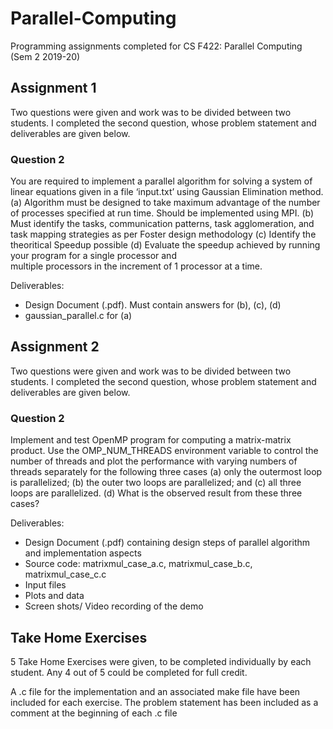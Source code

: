 # Parallel-Computing
Programming assignments completed for CS F422: Parallel Computing (Sem 2 2019-20)

## Assignment 1
Two questions were given and work was to be divided between two students.
I completed the second question, whose problem statement and deliverables are given below.

### Question 2

You are required to implement a parallel algorithm for solving a system of linear equations
given in a file ‘input.txt’ using Gaussian Elimination method.
  (a) Algorithm must be designed to take maximum advantage of the number of processes
      specified at run time. Should be implemented using MPI.
  (b) Must identify the tasks, communication patterns, task agglomeration, and task
      mapping strategies as per Foster design methodology
  (c) Identify the theoritical Speedup possible
  (d) Evaluate the speedup achieved by running your program for a single processor and  
      multiple processors in the increment of 1 processor at a time.

Deliverables:
 - Design Document (.pdf). Must contain answers for (b), (c), (d)
 - gaussian_parallel.c for (a)

## Assignment 2
Two questions were given and work was to be divided between two students.
I completed the second question, whose problem statement and deliverables are given below.

### Question 2

Implement and test OpenMP program for computing a matrix-matrix product. Use the
OMP_NUM_THREADS environment variable to control the number of threads and plot the
performance with varying numbers of threads separately for the following three cases
  (a) only the outermost loop is parallelized;
  (b) the outer two loops are parallelized; and
  (c) all three loops are parallelized.
  (d) What is the observed result from these three cases?
 
Deliverables:
  - Design Document (.pdf) containing design steps of parallel algorithm and implementation aspects
  - Source code: matrixmul_case_a.c, matrixmul_case_b.c, matrixmul_case_c.c
  - Input files
  - Plots and data
  - Screen shots/ Video recording of the demo
  
## Take Home Exercises
5 Take Home Exercises were given, to be completed individually by each student. 
Any 4 out of 5 could be completed for full credit.

A .c file for the implementation and an associated make file have been included for each exercise. 
The problem statement has been included as a comment at the beginning of each .c file
